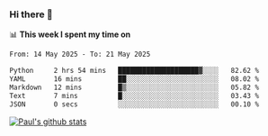 ### Hi there 👋

📊 **This week I spent my time on**
<!--START_SECTION:waka-->

```txt
From: 14 May 2025 - To: 21 May 2025

Python     2 hrs 54 mins   ████████████████████▓░░░░   82.62 %
YAML       16 mins         ██░░░░░░░░░░░░░░░░░░░░░░░   08.02 %
Markdown   12 mins         █▒░░░░░░░░░░░░░░░░░░░░░░░   05.82 %
Text       7 mins          █░░░░░░░░░░░░░░░░░░░░░░░░   03.43 %
JSON       0 secs          ░░░░░░░░░░░░░░░░░░░░░░░░░   00.10 %
```

<!--END_SECTION:waka-->


[![Paul's github stats](https://github-readme-stats.vercel.app/api?username=mickeyouyou&theme=dracula&show_icons=true)](https://github.com/anuraghazra/github-readme-stats)
